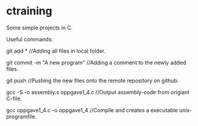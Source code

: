# ctraining
Some simple projects in C.

Useful commands:

git add * //Adding all files in local folder.

git commit -m "A new program" //Adding a comment to the newly added files.

git push //Pushing the new files onto the remote repository on github.


gcc -S -o assembly.s oppgave1_4.c //Output assembly-code from origianl C-file.

gcc oppgave1_4.c -o oppgave1_4 //Compile and creates a executable unix-programfile.

